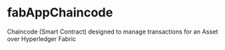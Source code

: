# fabAppChaincode
Chaincode (Smart Contract) designed to manage transactions for an Asset over Hyperledger Fabric
